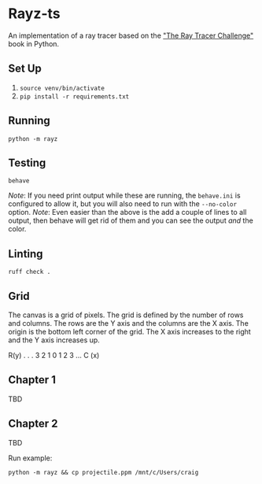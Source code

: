 # Rayz-ts

An implementation of a ray tracer based on the ["The Ray Tracer Challenge"](https://pragprog.com/book/jbtracer/the-ray-tracer-challenge) book in Python.

## Set Up

1. `source venv/bin/activate`
1. `pip install -r requirements.txt`

## Running

`python -m rayz`

## Testing

`behave`

_Note_: If you need print output while these are running, the `behave.ini` is configured to allow it, but you will also need to run with the `--no-color` option.
_Note_: Even easier than the above is the add a couple of lines to all output, then behave will get rid of them and you can see the output *and* the color.

## Linting

`ruff check .`

## Grid

The canvas is a grid of pixels.  The grid is defined by the number of rows and columns.  The rows are the Y axis and the columns are the X axis.
The origin is the bottom left corner of the grid.  The X axis increases to the right and the Y axis increases up.

R(y)
.
.
.
3
2
1
0  1  2  3 ... C (x)

## Chapter 1

TBD
## Chapter 2

TBD

Run example:

`python -m rayz && cp projectile.ppm /mnt/c/Users/craig`
